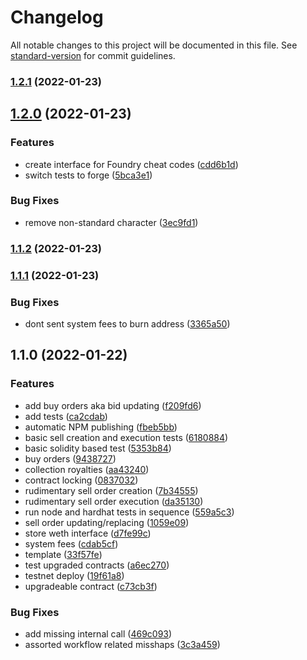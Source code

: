 # Changelog

All notable changes to this project will be documented in this file. See [standard-version](https://github.com/conventional-changelog/standard-version) for commit guidelines.

### [1.2.1](https://github.com/shibuidao/exchange/compare/v1.2.0...v1.2.1) (2022-01-23)

## [1.2.0](https://github.com/shibuidao/exchange/compare/v1.1.2...v1.2.0) (2022-01-23)


### Features

* create interface for Foundry cheat codes ([cdd6b1d](https://github.com/shibuidao/exchange/commit/cdd6b1d45f3f7aedb5b9913fbf7ddf85af031218))
* switch tests to forge ([5bca3e1](https://github.com/shibuidao/exchange/commit/5bca3e19308dc8d6b72df8dc6ab0dd21e7e6ef41))


### Bug Fixes

* remove non-standard character ([3ec9fd1](https://github.com/shibuidao/exchange/commit/3ec9fd14db76f95ae70a80a5b48aef0ccac7d852))

### [1.1.2](https://github.com/shibuidao/exchange/compare/v1.1.1...v1.1.2) (2022-01-23)

### [1.1.1](https://github.com/shibuidao/exchange/compare/v1.1.0...v1.1.1) (2022-01-23)


### Bug Fixes

* dont sent system fees to burn address ([3365a50](https://github.com/shibuidao/exchange/commit/3365a5053fcda9d441b947a11a8b8b76dc088c30))

## 1.1.0 (2022-01-22)


### Features

* add buy orders aka bid updating ([f209fd6](https://github.com/shibuidao/exchange/commit/f209fd683692279eb3ecf2b10336917c7b283a9f))
* add tests ([ca2cdab](https://github.com/shibuidao/exchange/commit/ca2cdabd06ed142d93fc64a199f2cf2959ed0c44))
* automatic NPM publishing ([fbeb5bb](https://github.com/shibuidao/exchange/commit/fbeb5bbd656f5b6b06901760cac5d4b6a4544b39))
* basic sell creation and execution tests ([6180884](https://github.com/shibuidao/exchange/commit/61808844bfc35482a299a2ae7cfe071ff8c09fbc))
* basic solidity based test ([5353b84](https://github.com/shibuidao/exchange/commit/5353b84336de4b98f594469f621c4d6328786474))
* buy orders ([9438727](https://github.com/shibuidao/exchange/commit/943872780f746ab20752479d5c073b6dadf91b2c))
* collection royalties ([aa43240](https://github.com/shibuidao/exchange/commit/aa432401890db49e81656cf81f841d83a65ff361))
* contract locking ([0837032](https://github.com/shibuidao/exchange/commit/0837032e637a6f3f7d9c051a9e115ade43466b85))
* rudimentary sell order creation ([7b34555](https://github.com/shibuidao/exchange/commit/7b345550747a85603cbf155e12d29641cc156d0a))
* rudimentary sell order execution ([da35130](https://github.com/shibuidao/exchange/commit/da3513035d6271b85586ef39c10418949530205b))
* run node and hardhat tests in sequence ([559a5c3](https://github.com/shibuidao/exchange/commit/559a5c3f6db4331b6f1c3924adb702316baa15da))
* sell order updating/replacing ([1059e09](https://github.com/shibuidao/exchange/commit/1059e092ee5a5cdc894b8e94d22beda483a34734))
* store weth interface ([d7fe99c](https://github.com/shibuidao/exchange/commit/d7fe99cd1e94053a1b8d054e8148df58211738fe))
* system fees ([cdab5cf](https://github.com/shibuidao/exchange/commit/cdab5cf45ccf83ddaa0df42348d6dc0eeb79649f))
* template ([33f57fe](https://github.com/shibuidao/exchange/commit/33f57fe792b5ee8699ada10bfbf0c116fb92ba95))
* test upgraded contracts ([a6ec270](https://github.com/shibuidao/exchange/commit/a6ec270a55af6f32ae0d51d7ee29a2f3eb8034c9))
* testnet deploy ([19f61a8](https://github.com/shibuidao/exchange/commit/19f61a85b168ef235b092e71f6903ac55e8dfdd3))
* upgradeable contract ([c73cb3f](https://github.com/shibuidao/exchange/commit/c73cb3fac8f4d9c38b6cb7a6a0815bcd2a32dc15))


### Bug Fixes

* add missing internal call ([469c093](https://github.com/shibuidao/exchange/commit/469c09378d4926d9db9489873e492dcf8ae68a04))
* assorted workflow related misshaps ([3c3a459](https://github.com/shibuidao/exchange/commit/3c3a459a595e50ddb0000fbc90e2ddcabe440c35))
